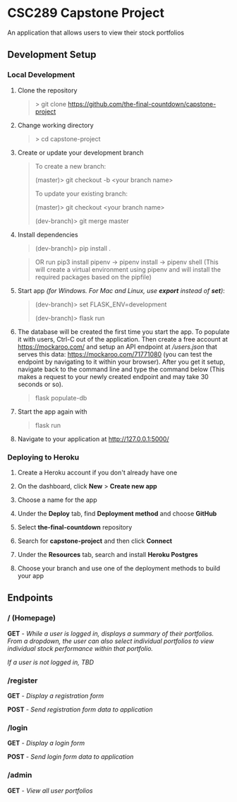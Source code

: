 # CSC289 Capstone Project

An application that allows users to view their stock portfolios

## Development Setup

### Local Development

1. Clone the repository
    > \> git clone https://github.com/the-final-countdown/capstone-project

2. Change working directory
    > \> cd capstone-project

3. Create or update your development branch
    > To create a new branch:
    >
    > (master)> git checkout -b \<your branch name\>
    >
    > To update your existing branch:
    >
    > (master)> git checkout \<your branch name\>
    >
    > (dev-branch)> git merge master
    
4. Install dependencies
    > (dev-branch)> pip install .
    
    > OR run pip3 install pipenv -> pipenv install -> pipenv shell (This will create a virtual environment 
    using pipenv and will install the required packages based on the pipfile)

5. Start app *(for Windows. For Mac and Linux, use **export** instead of **set**)*:
    > (dev-branch)> set FLASK_ENV=development
    >
    > (dev-branch)> flask run

6. The database will be created the first time you start the app. To populate it with users,
Ctrl-C out of the application.  Then create a free account at https://mockaroo.com/ and setup
an API endpoint at */users.json* that serves this data: https://mockaroo.com/71771080 (you can
test the endpoint by navigating to it within your browser). After you get it setup, navigate
back to the command line and type the command below (This makes a request to your newly created
endpoint and may take 30 seconds or so).
    > flask populate-db

7. Start the app again with
    > flask run

8. Navigate to your application at http://127.0.0.1:5000/

### Deploying to Heroku

1. Create a Heroku account if you don't already have one

2. On the dashboard, click **New** > **Create new app**

3. Choose a name for the app

4. Under the **Deploy** tab, find **Deployment method** and choose **GitHub**

5. Select **the-final-countdown** repository

6. Search for **capstone-project** and then click **Connect**

7. Under the **Resources** tab, search and install **Heroku Postgres**

8. Choose your branch and use one of the deployment methods to build your app

## Endpoints

### / (Homepage)

**GET** - *While a user is logged in, displays a summary of their portfolios. From a dropdown,
the user can also select individual portfolios to view individual stock performance within
that portfolio.*

*If a user is not logged in, TBD*

### /register

**GET** - *Display a registration form*

**POST** - *Send registration form data to application*

### /login

**GET** - *Display a login form*

**POST** - *Send login form data to application*

### /admin

**GET** - *View all user portfolios*

